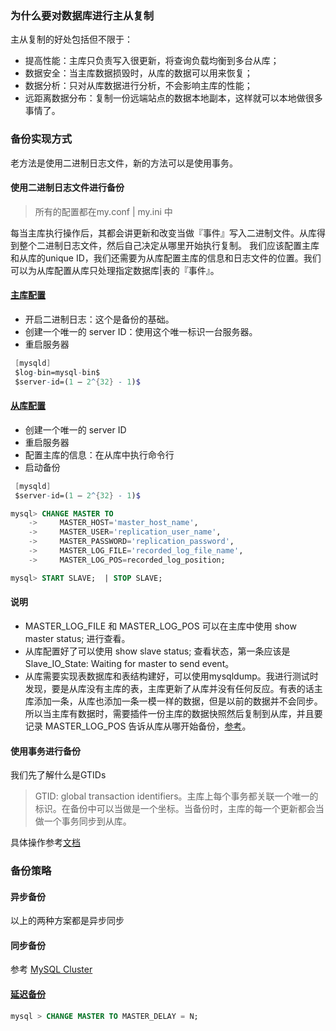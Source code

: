 <!--
author: 刘青
date: 2016-04-06
title: Mysql数据库复制
tags: myql 主从复制
category: tool/mysql
status: publish
summary: 复制指定的将一台数据库（主）的数据复制到一到多台数据库（从）中。
-->

### 为什么要对数据库进行主从复制
主从复制的好处包括但不限于：
- 提高性能：主库只负责写入很更新，将查询负载均衡到多台从库；
- 数据安全：当主库数据损毁时，从库的数据可以用来恢复；
- 数据分析：只对从库数据进行分析，不会影响主库的性能；
- 远距离数据分布：复制一份远端站点的数据本地副本，这样就可以本地做很多事情了。

### 备份实现方式
老方法是使用二进制日志文件，新的方法可以是使用事务。
#### 使用二进制日志文件进行备份
> 所有的配置都在my.conf | my.ini 中

每当主库执行操作后，其都会讲更新和改变当做『事件』写入二进制文件。从库得到整个二进制日志文件，然后自己决定从哪里开始执行复制。
我们应该配置主库和从库的unique ID，我们还需要为从库配置主库的信息和日志文件的位置。我们可以为从库配置从库只处理指定数据库|表的『事件』。
#### [主库配置](http://dev.mysql.com/doc/refman/5.7/en/replication-howto-masterbaseconfig.html)
- 开启二进制日志：这个是备份的基础。
- 创建一个唯一的 server ID：使用这个唯一标识一台服务器。
- 重启服务器 
```mathematica
 [mysqld]
 $log-bin=mysql-bin$ 
 $server-id=(1 — 2^{32} - 1)$ 
```

#### [从库配置](http://dev.mysql.com/doc/refman/5.7/en/replication-setup-slaves.html#replication-howto-slavebaseconfig)
- 创建一个唯一的 server ID
- 重启服务器
- 配置主库的信息：在从库中执行命令行
- 启动备份
```mathematica
 [mysqld]
 $server-id=(1 — 2^{32} - 1)$ 
```
```sql
mysql> CHANGE MASTER TO
    ->     MASTER_HOST='master_host_name',
    ->     MASTER_USER='replication_user_name',
    ->     MASTER_PASSWORD='replication_password',
    ->     MASTER_LOG_FILE='recorded_log_file_name',
    ->     MASTER_LOG_POS=recorded_log_position;
```
```sql
mysql> START SLAVE;  | STOP SLAVE;
```

#### 说明
- MASTER_LOG_FILE 和 MASTER_LOG_POS 可以在主库中使用 show master status; 进行查看。
- 从库配置好了可以使用 show slave status; 查看状态，第一条应该是 Slave_IO_State: Waiting for master to send event。
- 从库需要实现表数据库和表结构建好，可以使用mysqldump。我进行测试时发现，要是从库没有主库的表，主库更新了从库并没有任何反应。有表的话主库添加一条，从库也添加一条一模一样的数据，但是以前的数据并不会同步。所以当主库有数据时，需要插件一份主库的数据快照然后复制到从库，并且要记录 MASTER_LOG_POS 告诉从库从哪开始备份，[参考](http://dev.mysql.com/doc/refman/5.7/en/replication-howto-masterstatus.html)。

#### 使用事务进行备份
我们先了解什么是GTIDs
> GTID: global transaction identifiers。主库上每个事务都关联一个唯一的标识。在备份中可以当做是一个坐标。当备份时，主库的每一个更新都会当做一个事务同步到从库。

具体操作参考[文档](http://dev.mysql.com/doc/refman/5.7/en/replication-gtids-howto.html)


### 备份策略
#### 异步备份
以上的两种方案都是异步同步
#### 同步备份
参考 [MySQL Cluster](http://dev.mysql.com/doc/refman/5.7/en/mysql-cluster.html)
#### [延迟备份](http://dev.mysql.com/doc/refman/5.7/en/replication-delayed.html)
```sql
mysql > CHANGE MASTER TO MASTER_DELAY = N;
```

